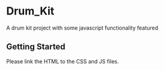 # Drum_Kit
A drum kit project with some javascript functionality featured

## Getting Started

Please link the HTML to the CSS and JS files.  
